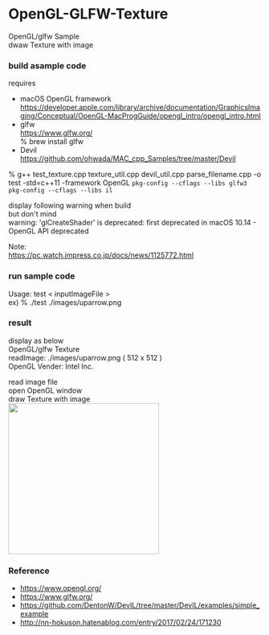 OpenGL-GLFW-Texture
===============

OpenGL/glfw Sample <br/>
dwaw Texture with image <br/>

### build asample code 
requires  <br/>
- macOS  OpenGL framework <br/>
https://developer.apple.com/library/archive/documentation/GraphicsImaging/Conceptual/OpenGL-MacProgGuide/opengl_intro/opengl_intro.html <br/>
- glfw <br/>
https://www.glfw.org/ <br/>
% brew install glfw <br/>
- Devil <br/>
https://github.com/ohwada/MAC_cpp_Samples/tree/master/Devil


% g++ test_texture.cpp texture_util.cpp devil_util.cpp parse_filename.cpp -o test -std=c++11  -framework OpenGL `pkg-config --cflags --libs glfw3`  `pkg-config --cflags --libs il` <br/>



display following warning when build <br/>
but don't mind <br/>
warning: 'glCreateShader' is deprecated: first
      deprecated in macOS 10.14 - OpenGL API deprecated  <br/>

Note: <br/>
https://pc.watch.impress.co.jp/docs/news/1125772.html

### run sample code
Usage: test \< inputImageFile \> <br/>
ex)
% ./test ./images/uparrow.png <br/>

### result 
display as below <br/>
OpenGL/glfw Texture <br/>
 readImage: ./images/uparrow.png ( 512 x 512 )  <br/>
OpenGL Vender: Intel Inc. <br/>


read image file <br/>
open OpenGL window <br/>
draw  Texture with image <br/>
<image src="https://raw.githubusercontent.com/ohwada/MAC_cpp_Samples/master/OpenGL-GLFW-Texture/result/screenshot_uparrow.png" width="300" /><br/>


### Reference <br/>
- https://www.opengl.org/
- https://www.glfw.org/
- https://github.com/DentonW/DevIL/tree/master/DevIL/examples/simple_example
- http://nn-hokuson.hatenablog.com/entry/2017/02/24/171230

